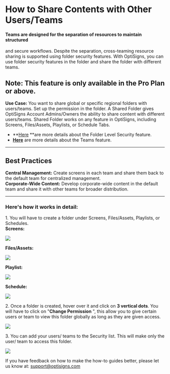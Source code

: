 # How to Share Contents with Other Users/Teams

#### Teams are designed for the separation of resources to maintain structured
and secure workflows. Despite the separation, cross-teaming resource sharing
is supported using folder security features. With OptiSigns, you can use
folder security features in the folder and share the folder with different
teams.

**Note:** This feature is only available in the Pro Plan or above.  
---  
  
**Use Case:** You want to share global or specific regional folders with
users/teams. Set up the permission in the folder. A Shared Folder gives
OptiSigns Account Admins/Owners the ability to share content with different
users/teams. Shared Folder works on any feature in OptiSigns, including
Screens, Files/Assets, Playlists, or Schedule Tabs.

  * **[Here](https://support.optisigns.com/hc/en-us/articles/360044600474) **are more details about the Folder Level Security feature.
  * **[Here](https://support.optisigns.com/hc/en-us/articles/360034883113)** are more details about the Teams feature.

* * *

Best Practices  
---  
**Central Management:** Create screens in each team and share them back to the
default team for centralized management.  
**Corporate-Wide Content:** Develop corporate-wide content in the default team
and share it with other teams for broader distribution.  
  
* * *

### Here's how it works in detail:

1\. You will have to create a folder under Screens, Files/Assets, Playlists,
or Schedules.  
**Screens:**

![](https://support.optisigns.com/hc/article_attachments/19209612491411)

**Files/Assets:**

![](https://support.optisigns.com/hc/article_attachments/19209629395731)

**Playlist:**

![](https://support.optisigns.com/hc/article_attachments/19209634320019)

**Schedule:**

![](https://support.optisigns.com/hc/article_attachments/19209670032915)

2\. Once a folder is created, hover over it and click on **3 vertical dots**.
You will have to click on "**Change Permission** ", this allow you to give
certain users or team to view this folder globally as long as they are given
access.

![](https://support.optisigns.com/hc/article_attachments/19209650881171)

3\. You can add your users/ teams to the Security list. This will make only
the user/ team to access this folder.

![](https://support.optisigns.com/hc/article_attachments/19209716398739)

If you have feedback on how to make the how-to guides better, please let us
know at: [support@optisigns.com](mailto:support@optisigns.com)

